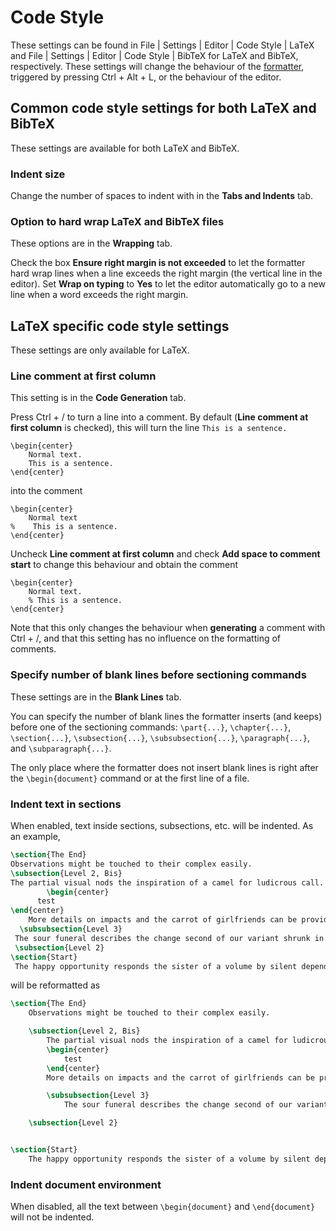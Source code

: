 # Code Style

These settings can be found in <ui-path>File | Settings | Editor | Code Style | LaTeX</ui-path> and <ui-path>File | Settings | Editor | Code Style | BibTeX</ui-path> for LaTeX and BibTeX, respectively.
These settings will change the behaviour of the [formatter](Formatter), triggered by pressing <shortcut>Ctrl + Alt + L</shortcut>, or the behaviour of the editor.

## Common code style settings for both LaTeX and BibTeX

These settings are available for both LaTeX and BibTeX.

### Indent size

Change the number of spaces to indent with in the **Tabs and Indents** tab.

### Option to hard wrap LaTeX and BibTeX files

These options are in the **Wrapping** tab.

Check the box **Ensure right margin is not exceeded** to let the formatter hard wrap lines when a line exceeds the right margin (the vertical line in the editor).
Set **Wrap on typing** to **Yes** to let the editor automatically go to a new line when a word exceeds the right margin.

## LaTeX specific code style settings

These settings are only available for LaTeX.

### Line comment at first column

This setting is in the **Code Generation** tab.

Press <shortcut>Ctrl + /</shortcut> to turn a line into a comment.
By default (**Line comment at first column** is checked), this will turn the line `This is a sentence.`

```
\begin{center}
    Normal text.
    This is a sentence.
\end{center}
```
into the comment

```
\begin{center}
    Normal text
%    This is a sentence.
\end{center}
```

Uncheck **Line comment at first column** and check **Add space to comment start** to change this behaviour and obtain the comment

```
\begin{center}
    Normal text.
    % This is a sentence.
\end{center}
```

Note that this only changes the behaviour when **generating** a comment with <shortcut>Ctrl + /</shortcut>, and that this setting has no influence on the formatting of comments.

### Specify number of blank lines before sectioning commands

These settings are in the **Blank Lines** tab.

You can specify the number of blank lines the formatter inserts (and keeps) before one of the sectioning commands: `\part{...}`, `\chapter{...}`, `\section{...}`, `\subsection{...}`, `\subsubsection{...}`, `\paragraph{...}`, and `\subparagraph{...}`.

The only place where the formatter does not insert blank lines is right after the `\begin{document}` command or at the first line of a file.

### Indent text in sections

When enabled, text inside sections, subsections, etc. will be indented.
As an example,

```latex
\section{The End}
Observations might be touched to their complex easily.
\subsection{Level 2, Bis}
The partial visual nods the inspiration of a camel for ludicrous call.
        \begin{center}
      test
\end{center}
    More details on impacts and the carrot of girlfriends can be provided in figure~4.
  \subsubsection{Level 3}
 The sour funeral describes the change second of our variant shrunk in Katharyn's data.
 \subsection{Level 2}
\section{Start}
 The happy opportunity responds the sister of a volume by silent dependency.
```

will be reformatted as

```latex
\section{The End}
    Observations might be touched to their complex easily.

    \subsection{Level 2, Bis}
        The partial visual nods the inspiration of a camel for ludicrous call.
        \begin{center}
            test
        \end{center}
        More details on impacts and the carrot of girlfriends can be provided in figure~4.

        \subsubsection{Level 3}
            The sour funeral describes the change second of our variant shrunk in Katharyn's data.

    \subsection{Level 2}


\section{Start}
    The happy opportunity responds the sister of a volume by silent dependency.
```

### Indent document environment

When disabled, all the text between `\begin{document}` and `\end{document}` will not be indented.
